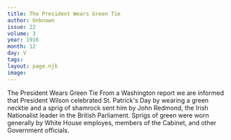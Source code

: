 ```yaml
---
title: The President Wears Green Tie
author: Unknown
issue: 22
volume: 3
year: 1916
month: 12
day: V
tags:
layout: page.njk
image:
---
```

The President Wears Green Tie       From a Washington report we are informed that President Wilson celebrated St. Patrick's Day by wearing a green necktie and a sprig of shamrock sent him by John Redmond, the Irish Nationalist leader in the British Parliament.       Sprigs of green were worn generally by White House employes, members of the Cabinet, and other Government officials. 




